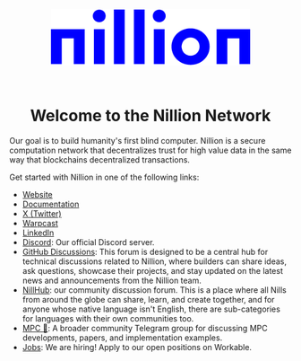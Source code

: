 <p align="center">
  <a href="https://www.nillion.com">
    <picture>
    <img alt="nillion logo" src="https://github.com/NillionNetwork/.github/blob/main/assets/nillion.png" width="auto" height="100">
    </picture>
  </a>
</p>

</br>
<h1 align="center">Welcome to the Nillion Network</h1>

Our goal is to build humanity's first blind computer. Nillion is a secure
computation network that decentralizes trust for high value data in the same way
that blockchains decentralized transactions.

Get started with Nillion in one of the following links:

- <a href="https://nillion.com">Website</a>
- <a href="https://docs.nillion.com">Documentation</a>
- <a href="https://twitter.com/nillionnetwork">X (Twitter)</a>
- <a href="https://warpcast.com/nillion">Warpcast</a>
- <a href="https://www.linkedin.com/company/nillionnetwork/mycompany">LinkedIn</a>
- <a href="https://discord.com/invite/nillionnetwork">Discord</a>: Our official Discord server.
- <a href="https://github.com/orgs/NillionNetwork/discussions?discussions_q=">GitHub Discussions</a>: This forum is designed to be a central hub for technical discussions related to Nillion, where builders can share ideas, ask questions, showcase their projects, and stay updated on the latest news and announcements from the Nillion team.
- <a href="https://www.nillhub.com/">NillHub</a>: our community discussion forum. This is a place where all Nills from around the globe can share, learn, and create together, and for anyone whose native language isn't English, there are sub-categories for languages with their own communities too.
- <a href="https://t.me/Multipartycomputation">MPC 👀</a>: A broader community Telegram group for discussing MPC developments, papers, and implementation examples.
- <a href="https://apply.workable.com/nillion/">Jobs</a>: We are hiring! Apply to our open positions on Workable.
